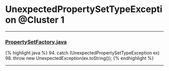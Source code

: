 # UnexpectedPropertySetTypeException @Cluster 1

***

### [PropertySetFactory.java](https://searchcode.com/codesearch/view/15642686/)
{% highlight java %}
94. catch (UnexpectedPropertySetTypeException ex)
98.     throw new UnexpectedException(ex.toString());
{% endhighlight %}

***

